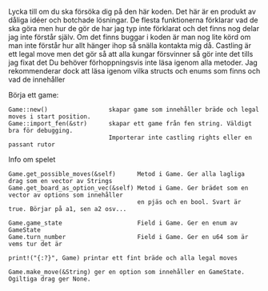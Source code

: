 
Lycka till om du ska försöka dig på den här koden. Det här är en produkt av dåliga idéer och botchade lösningar. 
De flesta funktionerna förklarar vad de ska göra men hur de gör de har jag typ inte förklarat och det finns nog delar jag inte förstår själv.
Om det finns buggar i koden är man nog lite körd om man inte förstår hur allt hänger ihop så snälla kontakta mig då.
Castling är ett legal move men det gör så att alla kungar försvinner så gör inte det tills jag fixat det
Du behöver förhoppningsvis inte läsa igenom alla metoder. Jag rekommenderar dock att läsa igenom vilka structs och enums som finns och vad de innehåller

Börja ett game:

    Game::new()                 skapar game som innehåller bräde och legal moves i start position.
    Game::import_fen(&str)      skapar ett game från fen string. Väldigt bra för debugging. 
                                Importerar inte castling rights eller en passant rutor

Info om spelet

    Game.get_possible_moves(&self)      Metod i Game. Ger alla lagliga drag som en vector av Strings
    Game.get_board_as_option_vec(&self) Metod i Game. Ger brädet som en vector av options som innehåller 
                                        en pjäs och en bool. Svart är true. Börjar på a1, sen a2 osv...

    Game.game_state                     Field i Game. Ger en enum av GameState
    Game.turn_number                    Field i Game. Ger en u64 som är vems tur det är

    print!("{:?}", Game) printar ett fint bräde och alla legal moves

    Game.make_move(&String) ger en option som innehåller en GameState. Ogiltiga drag ger None.


